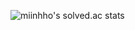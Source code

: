 ![miinhho's solved.ac stats](https://github-readme-solvedac.hyp3rflow.vercel.app/api/?handle=miinhho)

